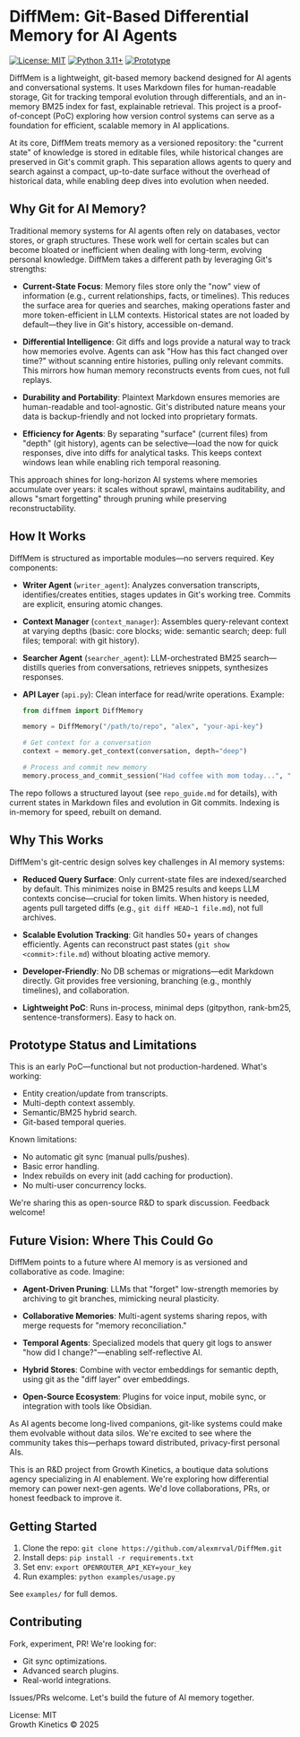# DiffMem: Git-Based Differential Memory for AI Agents

[![License: MIT](https://img.shields.io/badge/License-MIT-yellow.svg)](https://opensource.org/licenses/MIT)
[![Python 3.11+](https://img.shields.io/badge/python-3.11+-blue.svg)](https://www.python.org/downloads/release/python-3110/)
[![Prototype](https://img.shields.io/badge/status-prototype-orange.svg)](https://github.com/alexmrval/DiffMem)

DiffMem is a lightweight, git-based memory backend designed for AI agents and conversational systems. It uses Markdown files for human-readable storage, Git for tracking temporal evolution through differentials, and an in-memory BM25 index for fast, explainable retrieval. This project is a proof-of-concept (PoC) exploring how version control systems can serve as a foundation for efficient, scalable memory in AI applications.

At its core, DiffMem treats memory as a versioned repository: the "current state" of knowledge is stored in editable files, while historical changes are preserved in Git's commit graph. This separation allows agents to query and search against a compact, up-to-date surface without the overhead of historical data, while enabling deep dives into evolution when needed.

## Why Git for AI Memory?

Traditional memory systems for AI agents often rely on databases, vector stores, or graph structures. These work well for certain scales but can become bloated or inefficient when dealing with long-term, evolving personal knowledge. DiffMem takes a different path by leveraging Git's strengths:

- **Current-State Focus**: Memory files store only the "now" view of information (e.g., current relationships, facts, or timelines). This reduces the surface area for queries and searches, making operations faster and more token-efficient in LLM contexts. Historical states are not loaded by default—they live in Git's history, accessible on-demand.

- **Differential Intelligence**: Git diffs and logs provide a natural way to track how memories evolve. Agents can ask "How has this fact changed over time?" without scanning entire histories, pulling only relevant commits. This mirrors how human memory reconstructs events from cues, not full replays.

- **Durability and Portability**: Plaintext Markdown ensures memories are human-readable and tool-agnostic. Git's distributed nature means your data is backup-friendly and not locked into proprietary formats.

- **Efficiency for Agents**: By separating "surface" (current files) from "depth" (git history), agents can be selective—load the now for quick responses, dive into diffs for analytical tasks. This keeps context windows lean while enabling rich temporal reasoning.

This approach shines for long-horizon AI systems where memories accumulate over years: it scales without sprawl, maintains auditability, and allows "smart forgetting" through pruning while preserving reconstructability.

## How It Works

DiffMem is structured as importable modules—no servers required. Key components:

- **Writer Agent** (`writer_agent`): Analyzes conversation transcripts, identifies/creates entities, stages updates in Git's working tree. Commits are explicit, ensuring atomic changes.

- **Context Manager** (`context_manager`): Assembles query-relevant context at varying depths (basic: core blocks; wide: semantic search; deep: full files; temporal: with git history).

- **Searcher Agent** (`searcher_agent`): LLM-orchestrated BM25 search—distills queries from conversations, retrieves snippets, synthesizes responses.

- **API Layer** (`api.py`): Clean interface for read/write operations. Example:
  ```python
  from diffmem import DiffMemory

  memory = DiffMemory("/path/to/repo", "alex", "your-api-key")
  
  # Get context for a conversation
  context = memory.get_context(conversation, depth="deep")
  
  # Process and commit new memory
  memory.process_and_commit_session("Had coffee with mom today...", "session-123")
  ```

The repo follows a structured layout (see `repo_guide.md` for details), with current states in Markdown files and evolution in Git commits. Indexing is in-memory for speed, rebuilt on demand.

## Why This Works

DiffMem's git-centric design solves key challenges in AI memory systems:

- **Reduced Query Surface**: Only current-state files are indexed/searched by default. This minimizes noise in BM25 results and keeps LLM contexts concise—crucial for token limits. When history is needed, agents pull targeted diffs (e.g., `git diff HEAD~1 file.md`), not full archives.

- **Scalable Evolution Tracking**: Git handles 50+ years of changes efficiently. Agents can reconstruct past states (`git show <commit>:file.md`) without bloating active memory.

- **Developer-Friendly**: No DB schemas or migrations—edit Markdown directly. Git provides free versioning, branching (e.g., monthly timelines), and collaboration.

- **Lightweight PoC**: Runs in-process, minimal deps (gitpython, rank-bm25, sentence-transformers). Easy to hack on.


## Prototype Status and Limitations

This is an early PoC—functional but not production-hardened. What's working:
- Entity creation/update from transcripts.
- Multi-depth context assembly.
- Semantic/BM25 hybrid search.
- Git-based temporal queries.

Known limitations:
- No automatic git sync (manual pulls/pushes).
- Basic error handling.
- Index rebuilds on every init (add caching for production).
- No multi-user concurrency locks.

We're sharing this as open-source R&D to spark discussion. Feedback welcome!

## Future Vision: Where This Could Go

DiffMem points to a future where AI memory is as versioned and collaborative as code. Imagine:

- **Agent-Driven Pruning**: LLMs that "forget" low-strength memories by archiving to git branches, mimicking neural plasticity.

- **Collaborative Memories**: Multi-agent systems sharing repos, with merge requests for "memory reconciliation."

- **Temporal Agents**: Specialized models that query git logs to answer "how did I change?"—enabling self-reflective AI.

- **Hybrid Stores**: Combine with vector embeddings for semantic depth, using git as the "diff layer" over embeddings.

- **Open-Source Ecosystem**: Plugins for voice input, mobile sync, or integration with tools like Obsidian.

As AI agents become long-lived companions, git-like systems could make them evolvable without data silos. We're excited to see where the community takes this—perhaps toward distributed, privacy-first personal AIs.

This is an R&D project from Growth Kinetics, a boutique data solutions agency specializing in AI enablement. We're exploring how differential memory can power next-gen agents. We'd love collaborations, PRs, or honest feedback to improve it.

## Getting Started

1. Clone the repo: `git clone https://github.com/alexmrval/DiffMem.git`
2. Install deps: `pip install -r requirements.txt`
3. Set env: `export OPENROUTER_API_KEY=your_key`
4. Run examples: `python examples/usage.py`

See `examples/` for full demos.

## Contributing

Fork, experiment, PR! We're looking for:
- Git sync optimizations.
- Advanced search plugins.
- Real-world integrations.

Issues/PRs welcome. Let's build the future of AI memory together.

License: MIT  
Growth Kinetics © 2025